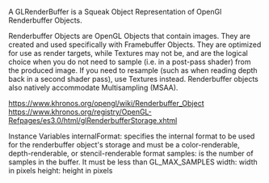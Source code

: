 A GLRenderBuffer is a Squeak Object Representation of OpenGl Renderbuffer Objects.

Renderbuffer Objects are OpenGL Objects that contain images. They are created and used specifically with Framebuffer Objects. They are optimized for use as render targets, while Textures may not be, and are the logical choice when you do not need to sample (i.e. in a post-pass shader) from the produced image. If you need to resample (such as when reading depth back in a second shader pass), use Textures instead. Renderbuffer objects also natively accommodate Multisampling (MSAA).

https://www.khronos.org/opengl/wiki/Renderbuffer_Object
https://www.khronos.org/registry/OpenGL-Refpages/es3.0/html/glRenderbufferStorage.xhtml

Instance Variables
	internalFormat: specifies the internal format to be used for the renderbuffer object's storage and must be a color-renderable, depth-renderable, or stencil-renderable format
	samples: 		is the number of samples in the buffer. It must be less than GL_MAX_SAMPLES
	width: 			width in pixels
	height: 			height in pixels
